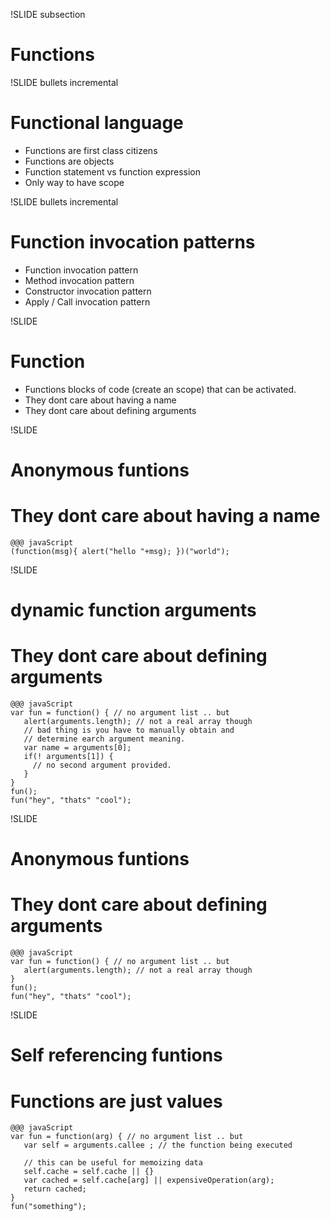 !SLIDE subsection

# Functions #

!SLIDE bullets incremental
# Functional language #

* Functions are first class citizens
* Functions are objects
* Function statement vs function expression
* Only way to have scope

!SLIDE bullets incremental
# Function invocation patterns #

* Function invocation pattern
* Method invocation pattern
* Constructor invocation pattern
* Apply / Call invocation pattern

!SLIDE
# Function  #

* Functions blocks of code (create an scope) that can be activated.
* They dont care about having a name
* They dont care about defining arguments

!SLIDE
# Anonymous funtions #
# They dont care about having a name #

    @@@ javaScript
    (function(msg){ alert("hello "+msg); })("world");

!SLIDE
# dynamic function arguments #
# They dont care about defining arguments #

    @@@ javaScript
    var fun = function() { // no argument list .. but
       alert(arguments.length); // not a real array though
       // bad thing is you have to manually obtain and
       // determine earch argument meaning.
       var name = arguments[0];
       if(! arguments[1]) {
         // no second argument provided.
       }
    }
    fun();
    fun("hey", "thats" "cool");

!SLIDE
# Anonymous funtions #
# They dont care about defining arguments #

    @@@ javaScript
    var fun = function() { // no argument list .. but
       alert(arguments.length); // not a real array though
    }
    fun();
    fun("hey", "thats" "cool");

!SLIDE
# Self referencing funtions #
# Functions are just values #

    @@@ javaScript
    var fun = function(arg) { // no argument list .. but
       var self = arguments.callee ; // the function being executed

       // this can be useful for memoizing data
       self.cache = self.cache || {}
       var cached = self.cache[arg] || expensiveOperation(arg);
       return cached;
    }
    fun("something");

